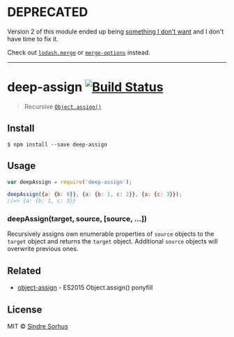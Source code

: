 # DEPRECATED

Version 2 of this module ended up being [something I don't want](https://github.com/sindresorhus/deep-assign/issues/6) and I don't have time to fix it.

Check out [`lodash.merge`](https://lodash.com/docs/#merge) or [`merge-options`](https://github.com/schnittstabil/merge-options) instead.

---

# deep-assign [![Build Status](https://travis-ci.org/sindresorhus/deep-assign.svg?branch=master)](https://travis-ci.org/sindresorhus/deep-assign)

> Recursive [`Object.assign()`](https://developer.mozilla.org/en/docs/Web/JavaScript/Reference/Global_Objects/Object/assign)


## Install

```
$ npm install --save deep-assign
```


## Usage

```js
var deepAssign = require('deep-assign');

deepAssign({a: {b: 0}}, {a: {b: 1, c: 2}}, {a: {c: 3}});
//=> {a: {b: 1, c: 3}}
```


### deepAssign(target, source, [source, ...])

Recursively assigns own enumerable properties of `source` objects to the `target` object and returns the `target` object. Additional `source` objects will overwrite previous ones.


## Related

- [object-assign](https://github.com/sindresorhus/object-assign) - ES2015 Object.assign() ponyfill


## License

MIT © [Sindre Sorhus](http://sindresorhus.com)
